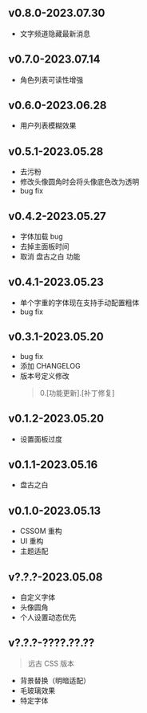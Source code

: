 ## v0.8.0-2023.07.30

 - 文字频道隐藏最新消息 

## v0.7.0-2023.07.14

 - 角色列表可读性增强

## v0.6.0-2023.06.28

 - 用户列表模糊效果

## v0.5.1-2023.05.28

 - 去污粉
 - 修改头像圆角时会将头像底色改为透明
 - bug fix

## v0.4.2-2023.05.27

 - 字体加载 bug
 - 去掉主面板时间
 - 取消 盘古之白 功能

## v0.4.1-2023.05.23

 - 单个字重的字体现在支持手动配置粗体
 - bug fix

## v0.3.1-2023.05.20

 - bug fix
 - 添加 CHANGELOG
 - 版本号定义修改
    > 0.[功能更新].[补丁修复]

## v0.1.2-2023.05.20

 - 设置面板过度

## v0.1.1-2023.05.16

 - 盘古之白

## v0.1.0-2023.05.13

 - CSSOM 重构
 - UI 重构
 - 主题适配

## v?.?.?-2023.05.08

 - 自定义字体
 - 头像圆角
 - 个人设置动态优先

## v?.?.?-????.??.??

> 远古 CSS 版本

 - 背景替换（明暗适配）
 - 毛玻璃效果
 - 特定字体

